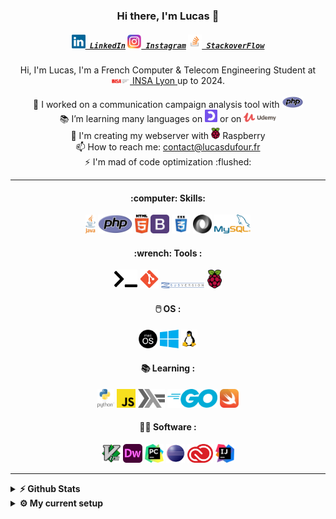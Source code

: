 <h3 align="center">Hi there, I'm Lucas 👋</h3>
<h5 align="center">
  <code><a href="https://www.linkedin.com/in/lucas-d-523635128/" title="LinkedIn Profile"><img width="22" src="/img/linkedin.svg"> LinkedIn</a></code>
<code><a href="https://www.linkedin.com/in/lucas-d-523635128/" title="Instagram Profile"><img width="22" src="/img/instagram.svg"> Instagram</a></code>
  <code><a href="https://stackoverflow.com/users/11863382/lucas" title="StackoverFlow Profile"><img width="22" src="/img/stackoverflow.svg"> StackoverFlow</a></code>
</h5>

<p align="center">
  Hi, I'm Lucas, I'm a French Computer & Telecom Engineering Student at <a href="https://www.insa-lyon.fr/" title="school"> <img width="30" src="/img/insa.svg"> INSA Lyon </a>  up to 2024.
  <br>
  <br>
  💼 I worked on a communication campaign analysis tool with <img height="18" src="/img/php.svg">
  <br>
  📚 I’m learning many languages on <img height="20" src="/img/openclassrooms.png"> or on <img height="15" src="/img/udemy.svg">
   <br>
   🔬 I'm creating my webserver with <img height="18" src="/img/raspberry.svg"> Raspberry
  <br>
  📫 How to reach me: <a href="mailto: contact@lucasdufour.fr ">contact@lucasdufour.fr </a>
  <br>
  ⚡ I'm mad of code optimization :flushed:
</p>

<hr> 


<h4 align="center"> :computer: Skills: </h4>

<p align="center">
 <code><img title="java" height="30" src="/img/java.svg"></code>
 <code><img height="30" src="/img/php.svg"></code>
 <code><img height="30" src="/img/html5.svg"></code>
 <code><img height="30" src="/img/bootstrap.svg"></code>
 <code><img height="30" src="/img/css.svg"></code>
 <code><img height="30" src="/img/json.svg"></code>
 <code><img height="30" src="/img/mysql.svg"></code>
</p>

<h4 align="center"> :wrench: Tools :</h4>

<p align="center">
<code><img height="30" src="/img/terminal.svg"></code>
<code><img height="30" src="/img/git.svg"></code>
<code><img height="10" src="/img/subversion.svg"></code>
<code><img height="30" src="/img/raspberry.svg"></code>
</p>	
	
<h4 align="center">🖱️ OS : </h4>

<p align="center">
<code><img height="30" src="/img/macos.svg"></code>
<code><img height="30" src="/img/windows.svg"></code>
<code><img height="30" src="/img/linux.svg"></code>
</p>

<h4 align="center"> 📚 Learning : </h4>

<p align="center">
<code><img height="30" src="/img/python.svg"></code>
<code><img height="30" src="/img/javascript.svg"></code>
<code><img height="30" src="/img/haskell.svg"></code>
<code><img height="30" src="/img/go.svg"></code>
<code><img height="30" src="/img/swift.svg"></code>
</p>

<h4 align="center"> 👨‍💻 Software : </h4>

<p align="center">
<code><img height="30" src="/img/vim.svg"></code>
<code><img height="30" src="/img/dreamweaver.svg"></code>
<code><img height="30" src="/img/pycharm.svg"></code>
<code><img height="30" src="/img/eclipse.svg"></code>
<code><img height="30" src="/img/adobecc.svg"></code>
<code><img height="30" src="/img/intelliJ.svg"></code>
</p>

<hr>
<details>	
  <summary><b>⚡ Github Stats</b></summary>

[![time tracker](https://wakatime.com/badge/github/lduf/lduf.svg)](https://wakatime.com/badge/github/lduf/lduf)

![](https://visitor-badge.glitch.me/badge?page_id=lduf.lduf)


[![Top Langs](https://github-readme-stats.vercel.app/api/top-langs/?username=lduf&layout=compact&text_color=daf7dc&bg_color=151515)](https://github.com/anuraghazra/github-readme-stats)


<p align="left"> <img src="https://github-readme-stats.vercel.app/api?username=lduf&show_icons=true&theme=gotham" alt="lduf" widht="500" height="150"/></p>
	
<!--START_SECTION:waka-->
```text
No Activity tracked this Week
```
<!--END_SECTION:waka-->




</details>

<details>	
  <br />
  <summary><b>⚙️ My current setup</b></summary>
  	<ul>
  	    <li><b>OS:</b> macOS </li>
	    <li><b>Laptop: </b> MacBook Pro - M2 Max 16"</li>
  	    <li><b>Browser: </b> Safari, Chrome</li>
	    <li><b>Code Editor:</b> IntelliJ, VSC, Vim</li>
	</ul>	
</details>
<!--
**lduf/lduf** is a ✨ _special_ ✨ repository because its `README.md` (this file) appears on your GitHub profile.

Here are some ideas to get you started:

- 🔭 I’m currently working on ...
- 🌱 I’m currently learning ...
- 👯 I’m looking to collaborate on ...
- 🤔 I’m looking for help with ...
- 💬 Ask me about ...
- 📫 How to reach me: ...
- 😄 Pronouns: ...
- ⚡ Fun fact: ...
-->
